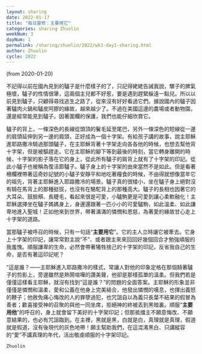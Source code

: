 ```yaml
---
layout: sharing
date: 2022-01-17
title: "每日靈修：主要用它"
categories: sharing Zhuolin
weekNum: 3
dayNum: 1
permalink: /sharing/zhuolin/2022/wk3-day1-sharing.html
author: Zhuolin
cycle: 2022
---
```

(from 2020-01-20)

不記得以前在國內見到的驢子是什麼樣子的了，只記得姥姥告誡我說，騾子的脾氣極壞，驢子的性情很犟，這兩個主兒都不好惹，要是遇到趕緊躲遠一點兒。所以以前見到驢子，只顧得尋找逃生之路了，從來沒有好好看過它們。據說國內的驢子因著驢肉火鍋和驢皮阿膠的緣故，越來越少了。不過在美國這邊的農場或者動物園，還是經常能見到驢子。因著圍欄的保護，我們也能仔細欣賞它。  

驢子的背上，一條深色的長線從頭頂的鬢毛延至尾巴，另外一條深色的短線從一邊的肩頭延伸到另一邊的肩頭，正好成為一個十字架。有給孩子講的故事，說主耶穌進耶路撒冷騎過那頭驢子，在主耶穌背著十字架走向各各他的時候，也想去幫他背十字架，但是被驅趕走。它在主耶穌的腳下等到最後的時刻，當它轉身離開的時候，十字架的影子落在它的身上，從此所有驢子的肩背上就有了十字架的印記。從此小驢子也被稱為復活節驢子。驢子身上的十字架的由來當然不是如此。但是看著柵欄裡帶著這奇妙記號的小驢子安靜平和地吃著糧食的時候，不由得就想像當年它的祖先，背著主耶穌進入耶路撒冷的場景。驢子真的很矮小，坐在驢子身上絕對沒有騎在馬背上的那種挺拔，也沒有在駱駝背上的那種高大。驢子的長相也因著它的大耳朵、鼓臉頰、長睫毛，看起來很是可愛，小驢駒更是可愛到讓心柔軟融化！主耶穌選擇坐在驢子媽媽身上，身邊還跟著一匹小小的可愛驢駒，如此溫柔、如此謙卑地進入聖城！正如他來到世界，帶著滿滿的憐憫和恩慈，為著愛的緣故甘心走上十字架的道路。  

當那驢子被呼召的時候，只有一句話“**主要用它**”。它的主人立時讓它被牽去。它身上十字架的印記，讓常常對主說“不”、或者跟主來來回回好幾個回合才勉強順服的我羞愧。順服謙卑的生命，必然會帶著犧牲捨己的十字架的印記，反省我自己的生命，是否有著這印記呢？  

“這是誰？——主耶穌進入耶路撒冷的樣式，常讓人對他的印象定格在那個騎著驢子的剪影上，旁邊雖然是熱鬧喧嘩的讚美聲，他卻是那樣孤單的溫柔。但我們若是僅僅這樣看主耶穌，就沒有找到“這是誰？”的問題的全面答案。主耶穌的形象並非僅僅是憐憫和溫柔，愛和公義在他身上完美結合，他發出憐憫的嘆息，也揮出義怒的鞭子；他赦免痛心悔改的人的罪孽過犯，也咒詛自以為義只長葉不結果的假冒為善者；歡喜接受神的召聚的與他一同坐席，拒絕神的終被丟到黑暗裏。順服“**主要用他**”的呼召的，身上就會留下美好的十字架印記；但那抵擋主不願意悔改、不願意結果的，也必有咒詛臨到。在主裡，黑就是黑，白就是白，真理就是真理，假道就是假道，沒有後現代的灰色地帶！願主幫助我們，在這混淆黑白、只講縱容的“愛”不講真理的年代，活出敬虔順服的十字架印記。  

`Zhuolin`  
